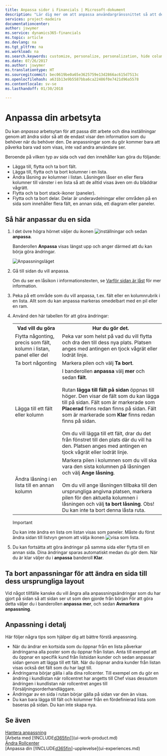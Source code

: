 ```yaml
---
title: Anpassa sidor i Financials | Microsoft-dokument
description: "Lär dig mer om att anpassa användargränssnittet så att det passar ditt sätt att arbeta."
services: project-madeira
documentationcenter: 
author: jswymer
ms.service: dynamics365-financials
ms.topic: article
ms.devlang: na
ms.tgt_pltfrm: na
ms.workload: na
ms.search.keywords: customize, personalize, personalization, hide columns, remove fields, move fields
ms.date: 07/26/2017
ms.author: jswymer
ms.translationtype: HT
ms.sourcegitcommit: bec0619be0a65e3625759e13d2866ac615d7513c
ms.openlocfilehash: a631b13e9b5587bba6ca22486f0e7421d96a5578
ms.contentlocale: sv-se
ms.lasthandoff: 01/30/2018

---
```

# <a name="personalizing-your-workspace"></a>Anpassa din arbetsyta
<!--NAV in the Web client-->
Du kan *anpassa* arbetsytan för att passa ditt arbete och dina inställningar genom att ändra sidor så att de endast visar den information som du behöver när du behöver den. De anpassningar som du gör kommer bara att påverka bara vad som visas, inte vad andra användare ser. 

Beroende på vilken typ av sida och vad den innehåller kan göra du följande:

-   Lägga till, flytta och ta bort fält.
-   Lägga till, flytta och ta bort kolumner i en lista.
-   Ändra låsning av kolumner i listan. Låsningen låser en eller flera kolumner till vänster i en lista så att de alltid visas även om du bläddrar vågrätt.
-   Flytta och ta bort stack-ikoner (paneler).
-   Flytta och ta bort delar. Delar är underavdelningar eller områden på en sida som innehåller flera fält, en annan sida, ett diagram eller paneler.  

## <a name="to-personalize-a-page"></a>Så här anpassar du en sida

1. I det övre högra hörnet väljer du ikonen ![inställningar](media/ui-experience/settings_icon_small.png "ikonen inställningar för rollcenter") och sedan **anpassa**.

    Banderollen **Anpassa** visas längst upp och anger därmed att du kan börja göra ändringar. 

    ![Anpassningsläget](media/ui_personalize_mode_small.png "Anpassningsläget")

2.  Gå till sidan du vill anpassa.

    Om du ser en låsikon i informationstexten, se [Varför sidan är låst](ui-personalization-locked.md) för mer information.
    
3.  Peka på ett område som du vill anpassa, t.ex. fält eller en kolumnrubrik i en lista. Allt som du kan anpassa markeras omedelbart med en pil eller en ram.
<!--
    -  If a component can be personalized, an arrow head (![Personalization indicator arrow left](media/ui_personalize_arrow_left.png "Personalization indicator arrow left") or ![Personalization indicator arrow down](media/ui_personalize_arrow_down.png "Personalization indicator arrow down")) appears.
    -   If the component is a part, the extent of the part is indicated by a border.
    -   The freeze pane in a list is indicated by a vertical line along the entire right-side of the last column of the freeze pane.
    -->

4.  Använd den här tabellen för att göra ändringar:     <table>
        <tr><th>Vad vill du göra</td><th>Hur du gör det.</th></tr>
        <tr><td>Flytta någonting, precis som fält, kolumn i listan, panel eller del</td><td> Peka var som helst på vad du vill flytta och dra den till dess nya plats. Platsen anges med antingen en tjock vågrät eller lodrät linje.</td></tr>
        <tr><td>Ta bort någonting</td><td>Markera pilen och välj <b>Ta bort</b>. </td></tr>
        <tr><td>Lägga till ett fält eller kolumn</td><td>I banderollen <b>anpassa</b> välj <b>mer</b> och sedan <b>fält</b>.<br /></br>Rutan <b>lägga till fält på sidan</b> öppnas till höger. Den visar de fält som du kan lägga till på sidan. Fält som är markerade som <b>Placerad</b> finns redan finns på sidan. Fält som är markerade som <b>Klar</b> finns redan finns på sidan.<br /></br>Om du vill lägga till ett fält, drar du det från fönstret till den plats där du vill ha den. Platsen anges med antingen en tjock vågrät eller lodrät linje.</td></tr>
        <tr><td>Ändra låsning i en lista till en annan kolumn</td><td>Markera pilen i kolumnen som du vill ska vara den sista kolumnen på låsningen och välj <b>Ange låsning</b>.<br /><br/>Om du vill ange låsningen tillbaka till den ursprungliga angivna platsen, markera pilen för den aktuella kolumnen i låsningen och välj <b>ta bort låsning</b>. Obs! Du kan inte ta bort denna låsta ruta.</td></tr>
      </table>
    
    > [!IMPORTANT]  
    >   Du kan inte ändra en lista om listan visas som paneler. Måste du först ändra sidan till listvyn genom att välja ikonen ![visa som lista](media/ui_show_as_list_icon.png "Visa som listpil vänster").
   
5.  Du kan fortsätta att göra ändringar på samma sida eller flytta till en annan sida. Dina ändringar sparas automatiskt medan du gör dem. När du är klar väljer du i **anpassa** banderoll **Klar**. 

## <a name="clear-personalization-to-change-a-page-back-to-its-original-layout"></a>Ta bort anpassningar för att ändra en sida till dess ursprungliga layout
Vid något tillfälle kanske du vill ångra alla anpassningsändringar som du har gjort på sidan så att sidan ser ut som den gjorde från början För att göra detta väljer du i banderollen **anpassa** **mer**, och sedan **Avmarkera anpassning**.

## <a name="personalization-in-detail"></a>Anpassning i detalj
Här följer några tips som hjälper dig att bättre förstå anpassning.  
-   När du ändrar en kortsida som du öppnar från en lista påverkar ändringarna alla poster som du öppnar från listan. Anta till exempel att du öppnar en specifik kund från listsidan kunder och sedan anpassar sidan genom att lägga till ett fält. När du öppnar andra kunder från listan visas också det fält som du har lagt till.
-   Ändringarna börjar gälla i alla dina rollcenter. Till exempel om du gör en ändring i kundlistan när rollcentret har angetts till Chef visas dessutom ändringen i kundlistan när rollcentret anges till Försäljningsorderhandläggare. 
-   Ändringar av en sida i rutan börjar gälla på sidan var den än visas.  
-   Du kan bara lägga till fält och kolumner från en fördefinierad lista som baseras på sidan. Du kan inte skapa nya.

## <a name="see-also"></a>Se även
[Hantera anpassning](ui-personalization-manage.md)  
[Arbeta med [!INCLUDE[d365fin](includes/d365fin_md.md)]](ui-work-product.md)  
[Ändra Rollcenter](change-role.md)  
[Anpassa din [!INCLUDE[d365fin](includes/d365fin_md.md)]-upplevelse](ui-experiences.md)  

